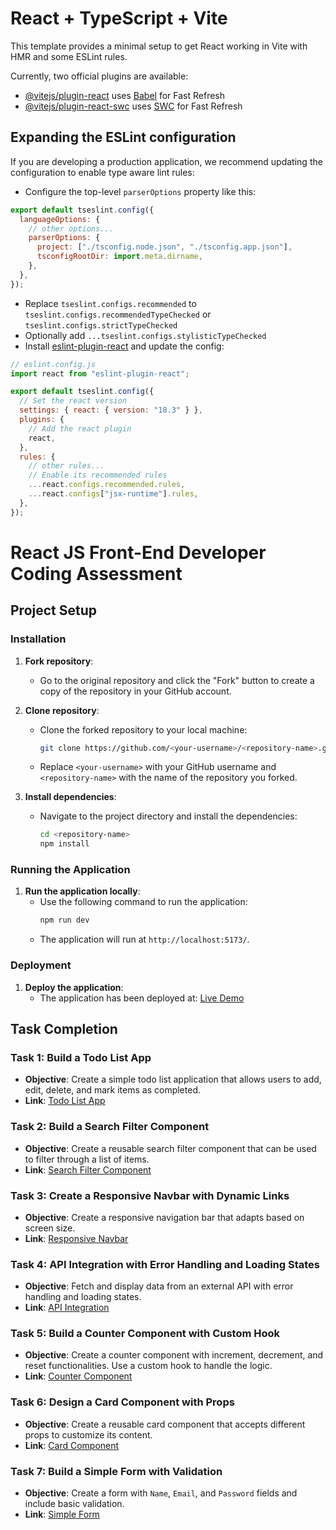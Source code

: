 # React + TypeScript + Vite

This template provides a minimal setup to get React working in Vite with HMR and some ESLint rules.

Currently, two official plugins are available:

- [@vitejs/plugin-react](https://github.com/vitejs/vite-plugin-react/blob/main/packages/plugin-react/README.md) uses [Babel](https://babeljs.io/) for Fast Refresh
- [@vitejs/plugin-react-swc](https://github.com/vitejs/vite-plugin-react-swc) uses [SWC](https://swc.rs/) for Fast Refresh

## Expanding the ESLint configuration

If you are developing a production application, we recommend updating the configuration to enable type aware lint rules:

- Configure the top-level `parserOptions` property like this:

```js
export default tseslint.config({
  languageOptions: {
    // other options...
    parserOptions: {
      project: ["./tsconfig.node.json", "./tsconfig.app.json"],
      tsconfigRootDir: import.meta.dirname,
    },
  },
});
```

- Replace `tseslint.configs.recommended` to `tseslint.configs.recommendedTypeChecked` or `tseslint.configs.strictTypeChecked`
- Optionally add `...tseslint.configs.stylisticTypeChecked`
- Install [eslint-plugin-react](https://github.com/jsx-eslint/eslint-plugin-react) and update the config:

```js
// eslint.config.js
import react from "eslint-plugin-react";

export default tseslint.config({
  // Set the react version
  settings: { react: { version: "18.3" } },
  plugins: {
    // Add the react plugin
    react,
  },
  rules: {
    // other rules...
    // Enable its recommended rules
    ...react.configs.recommended.rules,
    ...react.configs["jsx-runtime"].rules,
  },
});
```

# React JS Front-End Developer Coding Assessment

## Project Setup

### Installation

1. **Fork repository**:

   - Go to the original repository and click the "Fork" button to create a copy of the repository in your GitHub account.

2. **Clone repository**:

   - Clone the forked repository to your local machine:
     ```sh
     git clone https://github.com/<your-username>/<repository-name>.git
     ```
   - Replace `<your-username>` with your GitHub username and `<repository-name>` with the name of the repository you forked.

3. **Install dependencies**:
   - Navigate to the project directory and install the dependencies:
     ```sh
     cd <repository-name>
     npm install
     ```

### Running the Application

1. **Run the application locally**:
   - Use the following command to run the application:
     ```sh
     npm run dev
     ```
   - The application will run at `http://localhost:5173/`.

### Deployment

1. **Deploy the application**:
   - The application has been deployed at: [Live Demo](https://your-live-demo-link)

## Task Completion

### Task 1: Build a Todo List App

- **Objective**: Create a simple todo list application that allows users to add, edit, delete, and mark items as completed.
- **Link**: [Todo List App](http://localhost:5173/todo)

### Task 2: Build a Search Filter Component

- **Objective**: Create a reusable search filter component that can be used to filter through a list of items.
- **Link**: [Search Filter Component](http://localhost:5173/search)

### Task 3: Create a Responsive Navbar with Dynamic Links

- **Objective**: Create a responsive navigation bar that adapts based on screen size.
- **Link**: [Responsive Navbar](http://localhost:5173/navbar)

### Task 4: API Integration with Error Handling and Loading States

- **Objective**: Fetch and display data from an external API with error handling and loading states.
- **Link**: [API Integration](http://localhost:5173/api)

### Task 5: Build a Counter Component with Custom Hook

- **Objective**: Create a counter component with increment, decrement, and reset functionalities. Use a custom hook to handle the logic.
- **Link**: [Counter Component](http://localhost:5173/counter)

### Task 6: Design a Card Component with Props

- **Objective**: Create a reusable card component that accepts different props to customize its content.
- **Link**: [Card Component](http://localhost:5173/card)

### Task 7: Build a Simple Form with Validation

- **Objective**: Create a form with `Name`, `Email`, and `Password` fields and include basic validation.
- **Link**: [Simple Form](http://localhost:5173/form)
